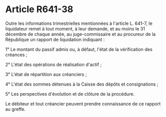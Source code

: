 # Article R641-38

Outre les informations trimestrielles mentionnées à l'article L. 641-7, le liquidateur remet à tout moment, à leur demande, et au moins le 31 décembre de chaque année, au juge-commissaire et au procureur de la République un rapport de liquidation indiquant :

1° Le montant du passif admis ou, à défaut, l'état de la vérification des créances ;

2° L'état des opérations de réalisation d'actif ;

3° L'état de répartition aux créanciers ;

4° L'état des sommes détenues à la Caisse des dépôts et consignations ;

5° Les perspectives d'évolution et de clôture de la procédure.

Le débiteur et tout créancier peuvent prendre connaissance de ce rapport au greffe.
